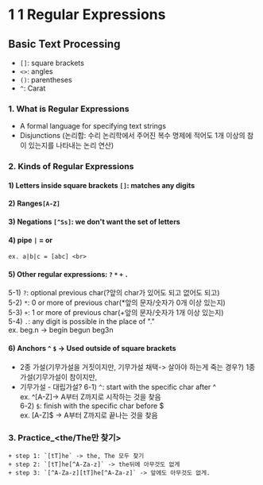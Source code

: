 # 1 1 Regular Expressions
## Basic Text Processing
+ `[]`: square brackets
+ `<>`: angles
+ `()`: parentheses
+ `^`: Carat
### 1. What is Regular Expressions
- A formal language for specifying text strings
- Disjunctions (논리합: 수리 논리학에서 주어진 복수 명제에 적어도 1개 이상의 참이 있는지를 나타내는 논리 연산)
### 2. Kinds of Regular Expressions
#### 1) Letters inside square brackets `[]`: matches any digits <br>
#### 2) Ranges`[A-Z]` <br>
#### 3) Negations `[^Ss]`: we don't want the set of letters <br>
#### 4) pipe `|` = or <br>
	ex. a|b|c = [abc] <br>
#### 5) Other regular expressions: `?` `*` `+` `.` <br>
5-1) `?`: optional previous char(?앞의 char가 있어도 되고 없어도 되고) <br>
5-2) `*`: 0 or more of previous char(*앞의 문자/숫자가 0개 이상 있는지) <br>
5-3) `+`: 1 or more of previous char(+앞의 문자/숫자가 1개 이상 있는지) <br>
5-4) `.`: any digit is possible in the place of "." <br>
	ex. beg.n -> begin begun beg3n <br>
#### 6) Anchors `^` `$` -> Used **outside** of square brackets <br>
+ 2종 가설(기무가설을 거짓이지만, 기무가설 채택-> 살아야 하는게 죽는 경우?) 1종 가설(기무가설이 참이지만,
+ 기무가설 - 대립가설?
6-1) `^`: start with the specific char after ^  <br>
	ex. ^[A-Z]-> A부터 Z까지로 시작하는 것을 찾음 <br>
6-2) `$`: finish with the specific char before $  <br>
	ex. [A-Z]$ -> A부터 Z까지로 끝나는 것을 찾음 <br>

### 3. Practice_<the/The만 찾기>
	+ step 1: `[tT]he` -> the, The 모두 찾기
	+ step 2: `[tT]he[^A-Za-z]` -> the뒤에 아무것도 없게
	+ step 3: `[^A-Za-z][tT]he[^A-Za-z]` -> 앞에도 아무것도 없게.
